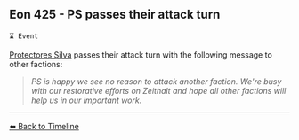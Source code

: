 ## Eon 425 - PS passes their attack turn

`⌛ Event`

[Protectores Silva](https://zeithalt.github.io/r/protectores_silva.html) passes their attack turn with the following message to other factions:

> *PS is happy we see no reason to attack another faction. We're busy with our restorative efforts on Zeithalt and hope all other factions will help us in our important work.*


----------
[⬅️ Back to Timeline](https://zeithalt.github.io/t/#eon0425)